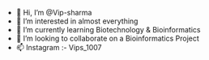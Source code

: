 - 👋 Hi, I’m @Vip-sharma
- 👀 I’m interested in almost everything
- 🌱 I’m currently learning Biotechnology & Bioinformatics
- 💞️ I’m looking to collaborate on a Bioinformatics Project
- 📫 Instagram :- Vips_1007

<!---
Vip-sharma/Vip-sharma is a ✨ special ✨ repository because its `README.md` (this file) appears on your GitHub profile.
You can click the Preview link to take a look at your changes.
--->
